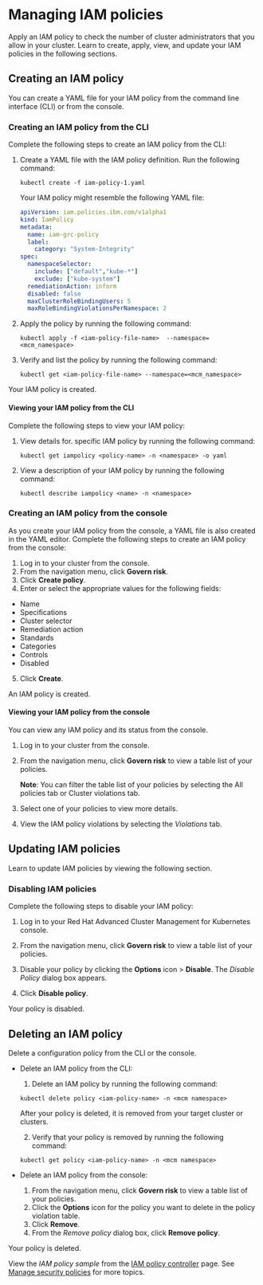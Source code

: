 # Managing IAM policies 

Apply an IAM policy to check the number of cluster administrators that you allow in your cluster. Learn to create, apply, view, and update your IAM policies in the following sections.

## Creating an IAM policy

You can create a YAML file for your IAM policy from the command line interface (CLI) or from the console.

### Creating an IAM policy from the CLI

Complete the following steps to create an IAM policy from the CLI:

1. Create a YAML file with the IAM policy definition. Run the following command:
   
   ```
   kubectl create -f iam-policy-1.yaml
   ```
   
   Your IAM policy might resemble the following YAML file:
   
   ```yaml
   apiVersion: iam.policies.ibm.com/v1alpha1
   kind: IamPolicy
   metadata:
     name: iam-grc-policy
     label:
       category: "System-Integrity"
   spec:
     namespaceSelector:
       include: ["default","kube-*"]
       exclude: ["kube-system"]
     remediationAction: inform
     disabled: false
     maxClusterRoleBindingUsers: 5
     maxRoleBindingViolationsPerNamespace: 2
   ```
   
2. Apply the policy by running the following command:

   ```
   kubectl apply -f <iam-policy-file-name>  --namespace=<mcm_namespace>
   ```

3. Verify and list the policy by running the following command:

   ```
   kubectl get <iam-policy-file-name> --namespace=<mcm_namespace>
   ```

Your IAM policy is created.

#### Viewing your IAM policy from the CLI

Complete the following steps to view your IAM policy:

1. View details for. 
specific IAM policy by running the following command:

   ```
   kubectl get iampolicy <policy-name> -n <namespace> -o yaml
   ```

2. View a description of your IAM policy by running the following command:

   ```
   kubectl describe iampolicy <name> -n <namespace>
   ```
   
### Creating an IAM policy from the console

As you create your IAM policy from the console, a YAML file is also created in the YAML editor. Complete the following steps to create an IAM policy from the console:

1. Log in to your cluster from the console.
2. From the navigation menu, click **Govern risk**.
3. Click **Create policy**.
4. Enter or select the appropriate values for the following fields:
  * Name
  * Specifications
  * Cluster selector
  * Remediation action 
  * Standards
  * Categories
  * Controls
  * Disabled
  
5. Click **Create**.

An IAM policy is created.

#### Viewing your IAM policy from the console

You can view any IAM policy and its status from the console.

1. Log in to your cluster from the console.

2. From the navigation menu, click **Govern risk** to view a table list of your policies.

   **Note**: You can filter the table list of your policies by selecting the All policies tab or Cluster violations tab.

3. Select one of your policies to view more details.

4. View the IAM policy violations by selecting the _Violations_ tab.

## Updating IAM policies

Learn to update IAM policies by viewing the following section.

### Disabling IAM policies

Complete the following steps to disable your IAM policy:

1. Log in to your Red Hat Advanced Cluster Management for Kubernetes console.

2. From the navigation menu, click **Govern risk** to view a table list of your policies.

3. Disable your policy by clicking the **Options** icon > **Disable**. The _Disable Policy_ dialog box appears.

4. Click **Disable policy**.

Your policy is disabled.

## Deleting an IAM policy

Delete a configuration policy from the CLI or the console.

* Delete an IAM policy from the CLI:

  1. Delete an IAM policy by running the following command:

    ```
    kubectl delete policy <iam-policy-name> -n <mcm namespace>  
    ```

    After your policy is deleted, it is removed from your target cluster or clusters.

  2. Verify that your policy is removed by running the following command:

    ```
    kubectl get policy <iam-policy-name> -n <mcm namespace>
    ```

* Delete an IAM policy from the console:

  1. From the navigation menu, click **Govern risk** to view a table list of your policies.
  2. Click the **Options** icon for the policy you want to delete in the policy violation table.
  3. Click **Remove**.
  4. From the _Remove policy_ dialog box, click **Remove policy**.

Your policy is deleted.

View the _IAM policy sample_ from the [IAM policy controller](iam_policy_ctrl.md) page. See [Manage security policies](manage_policy_overview.md) for more topics.

